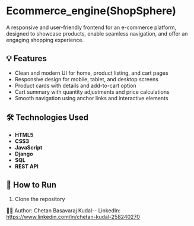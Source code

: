 # Ecommerce_engine(ShopSphere)
A responsive and user-friendly frontend for an e-commerce platform, designed to showcase products, enable seamless navigation, and offer an engaging shopping experience.

## 💡 Features

- Clean and modern UI for home, product listing, and cart pages
- Responsive design for mobile, tablet, and desktop screens
- Product cards with details and add-to-cart option
- Cart summary with quantity adjustments and price calculations
- Smooth navigation using anchor links and interactive elements

## 🛠️ Technologies Used

- **HTML5**
- **CSS3**
- **JavaScript**
- **Django**
- **SQL**
- **REST API**
## 🚀 How to Run

1. Clone the repository  

🧑‍💻 Author:
Chetan Basavaraj Kudal--
LinkedIn: https://www.linkedin.com/in/chetan-kudal-258240270
